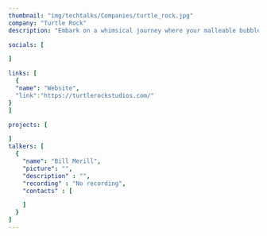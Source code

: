 ```yaml
---
thumbnail: "img/techtalks/Companies/turtle_rock.jpg"
company: "Turtle Rock"
description: "Embark on a whimsical journey where your malleable bubble gum avatar masters the art of transformation, morphing into various forms to navigate a world where the environment itself guides your path. Discover the enchanting mechanics of shape-shifting as you adapt to the ever-changing landscapes, turning each twist and turn into an adventure that tests the limits of your bubble-gummed ingenuity."

socials: [

]

links: [
  {
  "name": "Website",
  "link":"https://turtlerockstudios.com/"
}
]

projects: [

]
talkers: [
  {
    "name": "Bill Merill",
    "picture": "",
    "description" : "",
    "recording" : "No recording",
    "contacts" : [

    ]
  }
]
---
```

